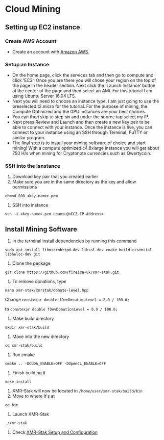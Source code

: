 # Cloud Mining

## Setting up EC2 instance

### Create AWS Account

* Create an account with [Amazon AWS](https://portal.aws.amazon.com/billing/signup?nc2=h_ct&src=default&redirect_url=https%3A%2F%2Faws.amazon.com%2Fregistration-confirmation#/start).

### Setup an Instance

* On the home page, click the services tab and then go to compute and click 'EC2'. Once you are there you will chose your region on the top of the page in the header section. Next click the 'Launch Instance' button at the center of the page and then select an AMI. For this tutorial I am using Ubuntu Server 16.04 LTS.
* Next you will need to choose an instance type. I am just going to use the preselected t2.micro for the tutorial. For the purpose of mining, the Compute Optimized and the GPU instances are your best choices.
* You can then skip to step six and under the source tap select my IP.
* Next press Review and Launch and then create a new key pair to be able to connect with your instance. Once the instance is live, you can connect to your instance using an SSH through Terminal, PuTTY or similar program.
* The final step is to install your mining software of choice and start mining! With a compute optimized c4.8xlarge instance you will get about 750 H/s when mining for Cryptonote currencies such as Qwertycoin.

### SSH into the Isnstance

1. Download key pair that you created earlier
2. Make sure you are in the same directory as the key and allow permissions

`chmod 600 <key-name>.pem`

1. SSH into instance

`ssh -i <key-name>.pem ubuntu@<EC2-IP-Address>`

## Install Mining Software

1. In the terminal install dependencies by running this command

`sudo apt install libmicrohttpd-dev libssl-dev cmake build-essential libhwloc-dev git`

1. Clone the package

`git clone https://github.com/fireice-uk/xmr-stak.git`

1. To remove donations, type

`nano xmr-stak/xmrstak/donate-level.hpp`

Change `constexpr double fDevDonationLevel = 2.0 / 100.0;`

to `constexpr double fDevDonationLevel = 0.0 / 100.0;`

1. Make build directory

`mkdir xmr-stak/build`

1. Move into the new directory

`cd xmr-stak/build`

1. Run cmake

`cmake .. -DCUDA_ENABLE=OFF -DOpenCL_ENABLE=OFF`

1. Finish building it

`make install`

1. XMR-Stak will now be located in `/home/user/xmr-stak/build/bin`
2. Move to where it's at

`cd bin`

1. Launch XMR-Stak

`./xmr-stak`

1. Check [XMR-Stak Setup and Configuration](https://docs.qwertycoin.org/guides/mining/guides/mining/XMR-Stak)

